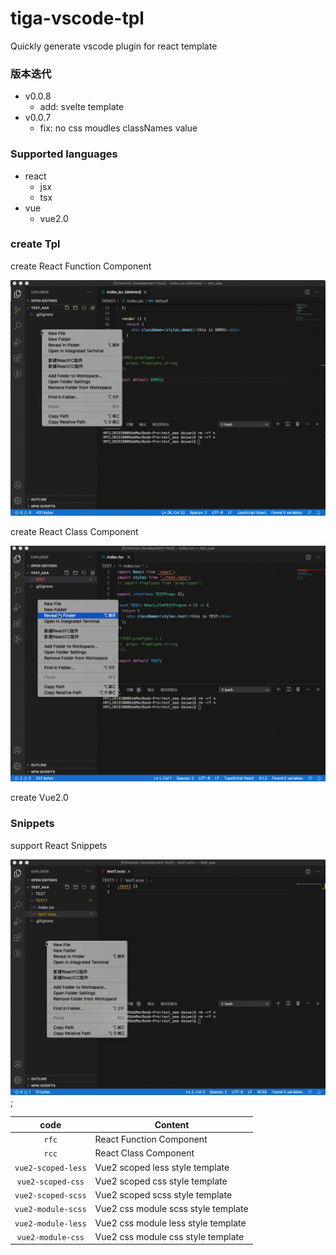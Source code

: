 # tiga-vscode-tpl
Quickly generate vscode plugin for react template

### 版本迭代
- v0.0.8
  - add: svelte template
- v0.0.7
  - fix: no css moudles classNames value

### Supported languages
- react
  - jsx
  - tsx
- vue
  - vue2.0

### create Tpl
create React Function Component

![创建模块目录](images/FC.gif)

create React Class Component

![创建模块目录](images/CC.gif)

create Vue2.0

### Snippets
support React Snippets

![Snippets](images/TPL.gif);

|         code         |                 Content               |
|        :----:        |   ---------------------------------   |
|  `rfc`               |   React Function Component            |
|  `rcc`               |   React Class Component               |
|  `vue2-scoped-less`  |   Vue2 scoped less style template     |
|  `vue2-scoped-css`   |   Vue2 scoped css style template      |
|  `vue2-scoped-scss`  |   Vue2 scoped scss style template     |
|  `vue2-module-scss`  |   Vue2 css module scss style template |
|  `vue2-module-less`  |   Vue2 css module less style template |
|  `vue2-module-css`   |   Vue2 css module css style template  |


